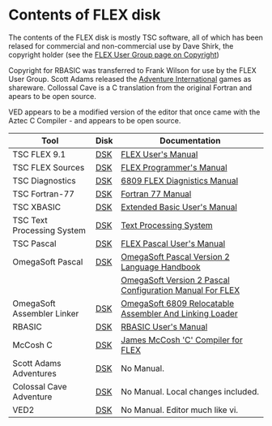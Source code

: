 # Contents of FLEX disk
The contents of the FLEX disk is mostly TSC software, all of which has been relased for commercial and non-commercial use by Dave Shirk, the copyright holder (see the [FLEX User Group page on Copyright](http://flexusergroup.com/flexusergroup/fug7.htm))

Copyright for RBASIC was transferred to Frank Wilson for use by the FLEX User Group.  Scott Adams released the [Adventure International](https://en.wikipedia.org/wiki/Adventure_International) games as shareware.  Collossal Cave is a C translation from the original Fortran and apears to be open source.

VED appears to be a modified version of the editor that once came with the Aztec C Compiler - and appears to be open source.



Tool | Disk | Documentation
-----|------|--------------
TSC FLEX 9.1 | [DSK](original_flex09_AB178.dsk) | [FLEX User's Manual](<FLEX users manual 1979.pdf>)
TSC FLEX Sources | [DSK](flex_srces.dsk) | [FLEX Programmer's Manual](<FLEX programmers manual 1979.pdf>)
TSC Diagnostics | [DSK](DIAG6809.DSK) | [6809 FLEX Diagnistics Manual](<6809 FLEX diagnostics.pdf>)
TSC Fortran-77 | [DSK](F77.DSK) | [Fortran 77 Manual](<Fortran 77 1981.pdf>)
TSC XBASIC | [DSK](XBASIC_2.DSK) | [Extended Basic User's Manual](xbasic.pdf)
TSC Text Processing System | [DSK](TSC_TEXT_PROCESSOR.dsk) | [Text Processing System](TSC_Text_Processor.pdf)
TSC Pascal | [DSK](pascal.dsk) | [FLEX Pascal User's Manual](pascal.pdf)
OmegaSoft Pascal | [DSK](BB176.DSK) | [OmegaSoft Pascal Version 2 Language Handbook](OmegasoftPascal.pdf)
	|	| [OmegaSoft Version 2 Pascal Configuration Manual For FLEX](Configure.pdf)
OmegaSoft Assembler Linker | [DSK](BB176.DSK) | [OmegaSoft 6809 Relocatable Assembler And Linking Loader](OmegasoftAssemblerLinker.pdf)
RBASIC | [DSK](RBASIC.DSK) | [RBASIC User's Manual](RBASIC.PDF)
McCosh C | [DSK](mccosh_C.zip) | [James McCosh 'C' Compiler for FLEX](McCosh_C.pdf)
Scott Adams Adventures | [DSK](advgames.dsk) | No Manual.
Colossal Cave Adventure | [DSK](ADVENT.dsk) | No Manual.  Local changes included.
VED2 | [DSK](ved.dsk) | No Manual.  Editor much like vi.

